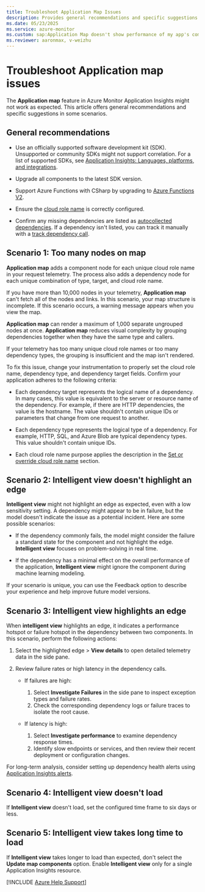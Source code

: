 ```yaml
---
title: Troubleshoot Application Map Issues
description: Provides general recommendations and specific suggestions for Application map issues.
ms.date: 05/23/2025
ms.service: azure-monitor
ms.custom: sap:Application Map doesn't show performance of my app's components (Retired)
ms.reviewer: aaronmax, v-weizhu
---
```

# Troubleshoot Application map issues

The **Application map** feature in Azure Monitor Application Insights might not work as expected. This article offers general recommendations and specific suggestions in some scenarios.

## General recommendations

- Use an officially supported software development kit (SDK). Unsupported or community SDKs might not support correlation. For a list of supported SDKs, see [Application Insights: Languages, platforms, and integrations](/azure/azure-monitor/app/app-insights-overview#supported-languages).

- Upgrade all components to the latest SDK version.

- Support Azure Functions with CSharp by upgrading to [Azure Functions V2](/azure/azure-functions/functions-versions).

- Ensure the [cloud role name](/azure/azure-monitor/app/app-map#set-cloud-role-names) is correctly configured.

- Confirm any missing dependencies are listed as [autocollected dependencies](/azure/azure-monitor/app/asp-net-dependencies#dependency-autocollection). If a dependency isn't listed, you can track it manually with a [track dependency call](/azure/azure-monitor/app/api-custom-events-metrics#trackdependency).

## Scenario 1: Too many nodes on map

**Application map** adds a component node for each unique cloud role name in your request telemetry. The process also adds a dependency node for each unique combination of type, target, and cloud role name.

If you have more than 10,000 nodes in your telemetry, **Application map** can't fetch all of the nodes and links. In this scenario, your map structure is incomplete. If this scenario occurs, a warning message appears when you view the map.

**Application map** can render a maximum of 1,000 separate ungrouped nodes at once. **Application map** reduces visual complexity by grouping dependencies together when they have the same type and callers.

If your telemetry has too many unique cloud role names or too many dependency types, the grouping is insufficient and the map isn't rendered.

To fix this issue, change your instrumentation to properly set the cloud role name, dependency type, and dependency target fields. Confirm your application adheres to the following criteria:

- Each dependency target represents the logical name of a dependency. In many cases, this value is equivalent to the server or resource name of the dependency. For example, if there are HTTP dependencies, the value is the hostname. The value shouldn't contain unique IDs or parameters that change from one request to another.

- Each dependency type represents the logical type of a dependency. For example, HTTP, SQL, and Azure Blob are typical dependency types. This value shouldn't contain unique IDs.

- Each cloud role name purpose applies the description in the [Set or override cloud role name](/azure/azure-monitor/app/app-map#set-cloud-role-names) section.

## Scenario 2: Intelligent view doesn't highlight an edge

**Intelligent view** might not highlight an edge as expected, even with a low sensitivity setting. A dependency might appear to be in failure, but the model doesn't indicate the issue as a potential incident. Here are some possible scenarios:

- If the dependency commonly fails, the model might consider the failure a standard state for the component and not highlight the edge. **Intelligent view** focuses on problem-solving in real time.

- If the dependency has a minimal effect on the overall performance of the application, **Intelligent view** might ignore the component during machine learning modeling.

If your scenario is unique, you can use the Feedback option to describe your experience and help improve future model versions.

## Scenario 3: Intelligent view highlights an edge

When **intelligent view** highlights an edge, it indicates a performance hotspot or failure hotspot in the dependency between two components. In this scenario, perform the following actions:

1. Select the highlighted edge > **View details** to open detailed telemetry data in the side pane.
2. Review failure rates or high latency in the dependency calls.

    - If failures are high:

        1. Select **Investigate Failures** in the side pane to inspect exception types and failure rates.
        2. Check the corresponding dependency logs or failure traces to isolate the root cause.

    - If latency is high:

        1. Select **Investigate performance** to examine dependency response times.
        2. Identify slow endpoints or services, and then review their recent deployment or configuration changes.

For long-term analysis, consider setting up dependency health alerts using [Application Insights alerts](/azure/azure-monitor/alerts/alerts-overview).

## Scenario 4: Intelligent view doesn't load

If **Intelligent view** doesn't load, set the configured time frame to six days or less.

## Scenario 5: Intelligent view takes long time to load

If **Intelligent view** takes longer to load than expected, don't select the **Update map components** option. Enable **Intelligent view** only for a single Application Insights resource.

[!INCLUDE [Azure Help Support](../../../includes/azure-help-support.md)]
